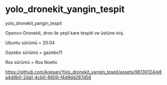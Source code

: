 # yolo_dronekit_yangin_tespit
 yolo_dronekit_yangin_tespit

Opencv-Dronekit, dron ile yeşil kare tespiti ve üstüne iniş.

Ubuntu sürümü = 20.04

Gazebo sürümü = gazebo11

Ros sürümü = Ros Noetic


https://github.com/koesan/Yolo_dronekit_yangin_tespit/assets/96130124/e8a4d9b0-2da1-4cb0-8609-f4d9dd287d58

